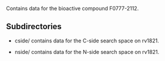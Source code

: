 Contains data for the bioactive compound F0777-2112.

## Subdirectories

- cside/ contains data for the C-side search space on rv1821.

- nside/ contains data for the N-side search space on rv1821.

